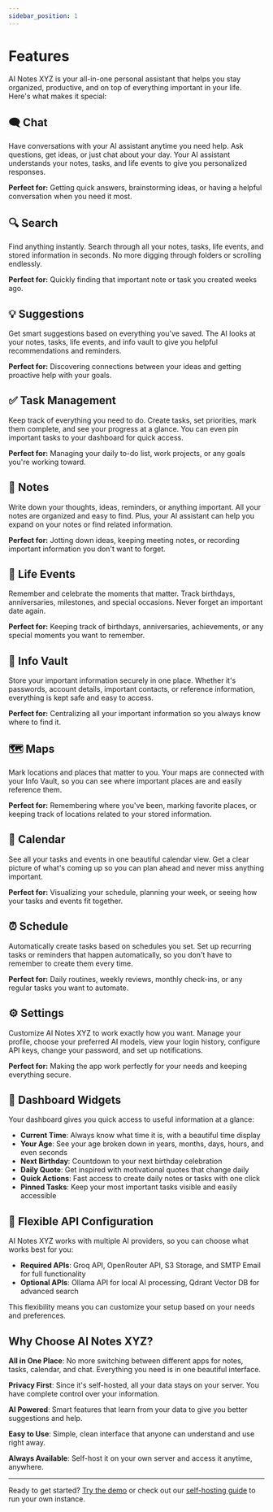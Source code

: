 ```yaml
---
sidebar_position: 1
---
```


# Features

AI Notes XYZ is your all-in-one personal assistant that helps you stay organized, productive, and on top of everything important in your life. Here's what makes it special:

## 🗨️ Chat

Have conversations with your AI assistant anytime you need help. Ask questions, get ideas, or just chat about your day. Your AI assistant understands your notes, tasks, and life events to give you personalized responses.

**Perfect for:** Getting quick answers, brainstorming ideas, or having a helpful conversation when you need it most.

## 🔍 Search

Find anything instantly. Search through all your notes, tasks, life events, and stored information in seconds. No more digging through folders or scrolling endlessly.

**Perfect for:** Quickly finding that important note or task you created weeks ago.

## 💡 Suggestions

Get smart suggestions based on everything you've saved. The AI looks at your notes, tasks, life events, and info vault to give you helpful recommendations and reminders.

**Perfect for:** Discovering connections between your ideas and getting proactive help with your goals.

## ✅ Task Management

Keep track of everything you need to do. Create tasks, set priorities, mark them complete, and see your progress at a glance. You can even pin important tasks to your dashboard for quick access.

**Perfect for:** Managing your daily to-do list, work projects, or any goals you're working toward.

## 📝 Notes

Write down your thoughts, ideas, reminders, or anything important. All your notes are organized and easy to find. Plus, your AI assistant can help you expand on your notes or find related information.

**Perfect for:** Jotting down ideas, keeping meeting notes, or recording important information you don't want to forget.

## 🎉 Life Events

Remember and celebrate the moments that matter. Track birthdays, anniversaries, milestones, and special occasions. Never forget an important date again.

**Perfect for:** Keeping track of birthdays, anniversaries, achievements, or any special moments you want to remember.

## 🔐 Info Vault

Store your important information securely in one place. Whether it's passwords, account details, important contacts, or reference information, everything is kept safe and easy to access.

**Perfect for:** Centralizing all your important information so you always know where to find it.

## 🗺️ Maps

Mark locations and places that matter to you. Your maps are connected with your Info Vault, so you can see where important places are and easily reference them.

**Perfect for:** Remembering where you've been, marking favorite places, or keeping track of locations related to your stored information.

## 📅 Calendar

See all your tasks and events in one beautiful calendar view. Get a clear picture of what's coming up so you can plan ahead and never miss anything important.

**Perfect for:** Visualizing your schedule, planning your week, or seeing how your tasks and events fit together.

## ⏰ Schedule

Automatically create tasks based on schedules you set. Set up recurring tasks or reminders that happen automatically, so you don't have to remember to create them every time.

**Perfect for:** Daily routines, weekly reviews, monthly check-ins, or any regular tasks you want to automate.

## ⚙️ Settings

Customize AI Notes XYZ to work exactly how you want. Manage your profile, choose your preferred AI models, view your login history, configure API keys, change your password, and set up notifications.

**Perfect for:** Making the app work perfectly for your needs and keeping everything secure.

## 🎨 Dashboard Widgets

Your dashboard gives you quick access to useful information at a glance:

- **Current Time**: Always know what time it is, with a beautiful time display
- **Your Age**: See your age broken down in years, months, days, hours, and even seconds
- **Next Birthday**: Countdown to your next birthday celebration
- **Daily Quote**: Get inspired with motivational quotes that change daily
- **Quick Actions**: Fast access to create daily notes or tasks with one click
- **Pinned Tasks**: Keep your most important tasks visible and easily accessible

## 🔌 Flexible API Configuration

AI Notes XYZ works with multiple AI providers, so you can choose what works best for you:

- **Required APIs**: Groq API, OpenRouter API, S3 Storage, and SMTP Email for full functionality
- **Optional APIs**: Ollama API for local AI processing, Qdrant Vector DB for advanced search

This flexibility means you can customize your setup based on your needs and preferences.

## Why Choose AI Notes XYZ?

**All in One Place**: No more switching between different apps for notes, tasks, calendar, and chat. Everything you need is in one beautiful interface.

**Privacy First**: Since it's self-hosted, all your data stays on your server. You have complete control over your information.

**AI Powered**: Smart features that learn from your data to give you better suggestions and help.

**Easy to Use**: Simple, clean interface that anyone can understand and use right away.

**Always Available**: Self-host it on your own server and access it anytime, anywhere.

---

Ready to get started? [Try the demo](http://demo.ai-notes.xyz/) or check out our [self-hosting guide](/docs/selfhost/selfhost-docker-build) to run your own instance.

